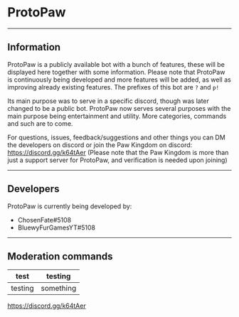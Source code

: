 # ProtoPaw
----
## Information
ProtoPaw is a publicly available bot with a bunch of features, these will be displayed here together with some information. Please note that ProtoPaw is continuously being developed and more features will be added, as well as improving already existing features. The prefixes of this bot are `?` and `p!`

Its main purpose was to serve in a specific discord, though was later changed to be a public bot. ProtoPaw now serves several purposes with the main purpose being entertainment and utility. More categories, commands and such are to come.

For questions, issues, feedback/suggestions and other things you can DM the developers on discord or join the Paw Kingdom on discord: https://discord.gg/k64tAer (Please note that the Paw Kingdom is more than just a support server for ProtoPaw, and verification is needed upon joining)

----

## Developers
ProtoPaw is currently being developed by:
- ChosenFate#5108
- BluewyFurGamesYT#5108

----

## Moderation commands

|test|testing|
|----|-------|
testing | something

https://discord.gg/k64tAer

